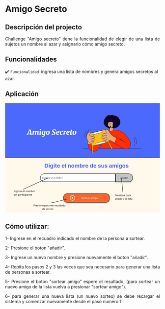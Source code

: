
# Amigo Secreto

## Descripción del projecto

<p align="justify">
 Challenge "Amigo secreto" tiene la funcionalidad de elegir de una lista de sujetos un nombre al azar y asignarlo cómo amigo secreto.
</p>

## Funcionalidades

:heavy_check_mark: `Funcionalidad:`ingresa una lista de nombres y genera amigos secretos al azar.

## Aplicación

<div align="center">

![Instrucciones](https://github.com/motorniko/challenge-amigo-secreto/blob/main/assets/instruciones.png)

  </div>

###

## Cómo utilizar:

<p align="justify">
  1- Ingrese en el recuadro indicado el nombre de la persona a sortear.
</p>
<p align="justify">
  2- Presione el boton "añadir".
</p>
<p align="justify">
  3- Ingrese un nuevo nombre y presione nuevamente el boton "añadir".
</p>
<p align="justify">
  4- Repita los pasos 2 y 3 las veces que sea necesario para generar una lista de personas a sortear.
</p>
<p align="justify">
  5- Presione el boton "sortear amigo" espere el resultado, (para sortear un nuevo amigo de la lista vuelva a presionar "sortear amigo").
</p>
<p align="justify">
  6- para generar una nueva lista (un nuevo sorteo) se debe recargar el sistema y comenzar nuevamente desde el paso numero 1.
</p>


###
